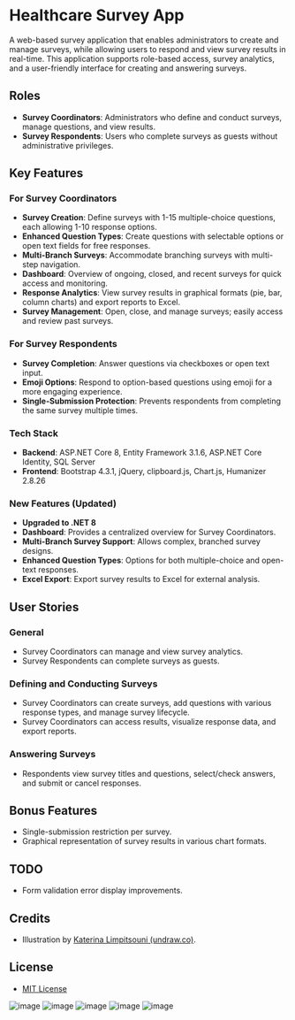 
# Healthcare Survey App

A web-based survey application that enables administrators to create and manage surveys, while allowing users to respond and view survey results in real-time. This application supports role-based access, survey analytics, and a user-friendly interface for creating and answering surveys.

## Roles

- **Survey Coordinators**: Administrators who define and conduct surveys, manage questions, and view results. 
- **Survey Respondents**: Users who complete surveys as guests without administrative privileges.

## Key Features

### For Survey Coordinators
- **Survey Creation**: Define surveys with 1-15 multiple-choice questions, each allowing 1-10 response options.
- **Enhanced Question Types**: Create questions with selectable options or open text fields for free responses.
- **Multi-Branch Surveys**: Accommodate branching surveys with multi-step navigation.
- **Dashboard**: Overview of ongoing, closed, and recent surveys for quick access and monitoring.
- **Response Analytics**: View survey results in graphical formats (pie, bar, column charts) and export reports to Excel.
- **Survey Management**: Open, close, and manage surveys; easily access and review past surveys.

### For Survey Respondents
- **Survey Completion**: Answer questions via checkboxes or open text input.
- **Emoji Options**: Respond to option-based questions using emoji for a more engaging experience.
- **Single-Submission Protection**: Prevents respondents from completing the same survey multiple times.

### Tech Stack

- **Backend**: ASP.NET Core 8, Entity Framework 3.1.6, ASP.NET Core Identity, SQL Server
- **Frontend**: Bootstrap 4.3.1, jQuery, clipboard.js, Chart.js, Humanizer 2.8.26

### New Features (Updated)
- **Upgraded to .NET 8**
- **Dashboard**: Provides a centralized overview for Survey Coordinators.
- **Multi-Branch Survey Support**: Allows complex, branched survey designs.
- **Enhanced Question Types**: Options for both multiple-choice and open-text responses.
- **Excel Export**: Export survey results to Excel for external analysis.

## User Stories

### General
- Survey Coordinators can manage and view survey analytics.
- Survey Respondents can complete surveys as guests.

### Defining and Conducting Surveys
- Survey Coordinators can create surveys, add questions with various response types, and manage survey lifecycle.
- Survey Coordinators can access results, visualize response data, and export reports.

### Answering Surveys
- Respondents view survey titles and questions, select/check answers, and submit or cancel responses.

## Bonus Features
- Single-submission restriction per survey.
- Graphical representation of survey results in various chart formats.

## TODO
- Form validation error display improvements.

## Credits
- Illustration by [Katerina Limpitsouni (undraw.co)](https://undraw.co/).

## License
- [MIT License](https://github.com/serhatyuna/survey-app/blob/master/LICENSE) 

![image](https://github.com/user-attachments/assets/4d887bb9-eb25-4520-b164-3230d2f2673c)
![image](https://github.com/user-attachments/assets/7e0b30b0-5d2f-4906-aa5b-121fa9841466)
![image](https://github.com/user-attachments/assets/33278285-ffd7-4615-a342-eeed8affc8a9)
![image](https://github.com/user-attachments/assets/d216c0ef-351f-4f04-84dd-37e40d787c92)
![image](https://github.com/user-attachments/assets/aa47998e-03dd-41a0-b5e1-ede4fc682767)




